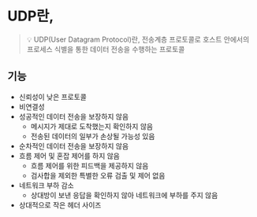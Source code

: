 # UDP란,

> 💡 UDP(User Datagram Protocol)란, 전송계층 프로토콜로 호스트 안에서의 프로세스 식별을 통한 데이터 전송을 수행하는 프로토콜

## 기능

- 신뢰성이 낮은 프로토콜
- 비연결성
- 성공적인 데이터 전송을 보장하지 않음
    - 메시지가 제대로 도착했는지 확인하지 않음
    - 전송된 데이터의 일부가 손상될 가능성 있음
- 순차적인 데이터 전송을 보장하지 않음
- 흐름 제어 및 혼잡 제어를 하지 않음
    - 흐름 제어를 위한 피드백을 제공하지 않음
    - 검사합을 제외한 특별한 오류 검출 및 제어 없음
- 네트워크 부하 감소
    - 상대방이 보낸 응답을 확인하지 않아 네트워크에 부하를 주지 않음
- 상대적으로 작은 헤더 사이즈